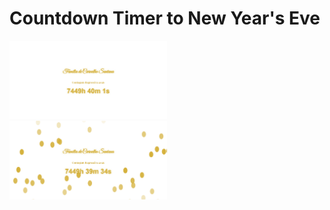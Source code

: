 # Countdown Timer to New Year's Eve

<img src="src/img/1.png" width="50%"/>
<img src="src/img/2.png" width="50%"/>
